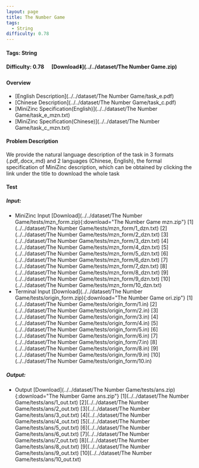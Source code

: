 ```yaml
---
layout: page
title: The Number Game
tags:
  - String
difficulty: 0.78
---
```


#### Tags: String
#### Difficulty: 0.78 &nbsp;&nbsp;&nbsp;&nbsp; [Download⬇️](../../dataset/The Number Game.zip)
#### Overview
- [English Description](../../dataset/The Number Game/task_e.pdf)
- [Chinese Description](../../dataset/The Number Game/task_c.pdf)
- [MiniZinc Specification(English)](../../dataset/The Number Game/task_e_mzn.txt)
- [MiniZinc Specification(Chinese)](../../dataset/The Number Game/task_c_mzn.txt)

#### Problem Description
We provide the natural language description of the task in 3 formats (.pdf,.docx,.md) and 2 languages (Chinese, English), the formal specification of MiniZinc description, which can be obtained by clicking the link under the title to download the whole task
#### Test
##### Input:
- MiniZinc Input [Download](../../dataset/The Number Game/tests/mzn_form.zip){:download="The Number Game mzn.zip"} [1](../../dataset/The Number Game/tests/mzn_form/1_dzn.txt) [2](../../dataset/The Number Game/tests/mzn_form/2_dzn.txt) [3](../../dataset/The Number Game/tests/mzn_form/3_dzn.txt) [4](../../dataset/The Number Game/tests/mzn_form/4_dzn.txt) [5](../../dataset/The Number Game/tests/mzn_form/5_dzn.txt) [6](../../dataset/The Number Game/tests/mzn_form/6_dzn.txt) [7](../../dataset/The Number Game/tests/mzn_form/7_dzn.txt) [8](../../dataset/The Number Game/tests/mzn_form/8_dzn.txt) [9](../../dataset/The Number Game/tests/mzn_form/9_dzn.txt) [10](../../dataset/The Number Game/tests/mzn_form/10_dzn.txt) 
- Terminal Input [Download](../../dataset/The Number Game/tests/origin_form.zip){:download="The Number Game ori.zip"} [1](../../dataset/The Number Game/tests/origin_form/1.in) [2](../../dataset/The Number Game/tests/origin_form/2.in) [3](../../dataset/The Number Game/tests/origin_form/3.in) [4](../../dataset/The Number Game/tests/origin_form/4.in) [5](../../dataset/The Number Game/tests/origin_form/5.in) [6](../../dataset/The Number Game/tests/origin_form/6.in) [7](../../dataset/The Number Game/tests/origin_form/7.in) [8](../../dataset/The Number Game/tests/origin_form/8.in) [9](../../dataset/The Number Game/tests/origin_form/9.in) [10](../../dataset/The Number Game/tests/origin_form/10.in) 

##### Output:
- Output [Download](../../dataset/The Number Game/tests/ans.zip){:download="The Number Game ans.zip"} [1](../../dataset/The Number Game/tests/ans/1_out.txt) [2](../../dataset/The Number Game/tests/ans/2_out.txt) [3](../../dataset/The Number Game/tests/ans/3_out.txt) [4](../../dataset/The Number Game/tests/ans/4_out.txt) [5](../../dataset/The Number Game/tests/ans/5_out.txt) [6](../../dataset/The Number Game/tests/ans/6_out.txt) [7](../../dataset/The Number Game/tests/ans/7_out.txt) [8](../../dataset/The Number Game/tests/ans/8_out.txt) [9](../../dataset/The Number Game/tests/ans/9_out.txt) [10](../../dataset/The Number Game/tests/ans/10_out.txt) 

